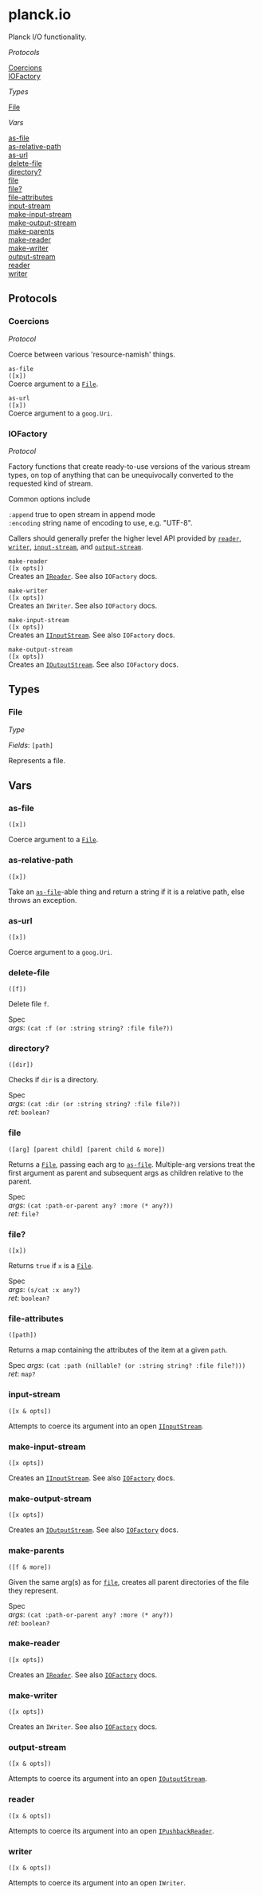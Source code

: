 # planck.io

Planck I/O functionality.

_Protocols_

[Coercions](#Coercions)<br/>
[IOFactory](#IOFactory)<br/>

_Types_

[File](#File)<br/>

_Vars_

[as-file](#as-file)<br/>
[as-relative-path](#as-relative-path)<br/>
[as-url](#as-url)<br/>
[delete-file](#delete-file)<br/>
[directory?](#directory?)<br/>
[file](#file)<br/>
[file?](#file?)<br/>
[file-attributes](#file-attributes)<br/>
[input-stream](#input-stream)<br/>
[make-input-stream](#make-input-stream)<br/>
[make-output-stream](#make-output-stream)<br/>
[make-parents](#make-parents)<br/>
[make-reader](#make-reader)<br/>
[make-writer](#make-writer)<br/>
[output-stream](#output-stream)<br/>
[reader](#reader)<br/>
[writer](#writer)<br/>
   
## Protocols

### <a name="Coercions"></a>Coercions
_Protocol_

  Coerce between various 'resource-namish' things.

  `as-file`<br/>
  `([x])`<br/>
  Coerce argument to a [`File`](#File).

  `as-url`<br/>
  `([x])`<br/>
  Coerce argument to a `goog.Uri`.
  
### <a name="IOFactory"></a>IOFactory
_Protocol_

  Factory functions that create ready-to-use versions of
  the various stream types, on top of anything that can
  be unequivocally converted to the requested kind of stream.

  Common options include

  `:append`   true to open stream in append mode<br/>
  `:encoding`  string name of encoding to use, e.g. "UTF-8".

  Callers should generally prefer the higher level API provided by
  [`reader`](#reader), [`writer`](#writer), [`input-stream`](#input-stream), and [`output-stream`](#output-stream).

  `make-reader`<br/>
  `([x opts])`<br/>
  Creates an [`IReader`](planck-core.html#IReader). See also `IOFactory` docs.

  `make-writer`<br/>
  `([x opts])`<br/>
  Creates an `IWriter`. See also `IOFactory` docs.

  `make-input-stream`<br/>
  `([x opts])`<br/>
  Creates an [`IInputStream`](planck-core.html#IInputStream). See also `IOFactory` docs.

  `make-output-stream`<br/>
  `([x opts])`<br/>
  Creates an [`IOutputStream`](planck-core.html#IOutputStream). See also `IOFactory` docs.

## Types

### <a name="File"></a>File

_Type_

_Fields_: `[path]`

Represents a file.

## Vars

### <a name="as-file"></a>as-file
`([x])`

Coerce argument to a [`File`](#File).

### <a name="as-relative-path"></a>as-relative-path
`([x])`

Take an [`as-file`](#as-file)-able thing and return a string if it is
a relative path, else throws an exception.
  
### <a name="as-url"></a>as-url
`([x])`

Coerce argument to a `goog.Uri`.

### <a name="delete-file"></a>delete-file
`([f])`

Delete file `f`.

Spec<br/>
 _args_: `(cat :f (or :string string? :file file?))`<br/>
 
### <a name=""></a>directory?
`([dir])`

Checks if `dir` is a directory.

Spec<br/>
 _args_: `(cat :dir (or :string string? :file file?))`<br/>
 _ret_: `boolean?`<br/>
 
### <a name="file"></a>file
`([arg] [parent child] [parent child & more])`

Returns a [`File`](#File), passing each arg to [`as-file`](#as-file).  Multiple-arg versions treat the first argument as parent and subsequent 
args as children relative to the parent.

Spec<br/>
 _args_: `(cat :path-or-parent any? :more (* any?))`<br/>
 _ret_: `file?`

### <a name="file?"></a>file?
`([x])`

Returns `true` if `x` is a [`File`](#File).

Spec<br/>
 _args_: `(s/cat :x any?)`<br/>
 _ret_: `boolean?`
  
### <a name="file-attributes"></a>file-attributes
`([path])`

Returns a map containing the attributes of the item at a given `path`.

Spec
 _args_: `(cat :path (nillable? (or :string string? :file file?)))`<br/>
 _ret_: `map?`
 
### <a name="input-stream"></a>input-stream
`([x & opts])`

Attempts to coerce its argument into an open [`IInputStream`](planck-core.html#IInputStream).

### <a name="make-input-stream"></a>make-input-stream
`([x opts])`

Creates an [`IInputStream`](planck-core.html#IInputStream). See also [`IOFactory`](#IOFactory) docs.
  
### <a name="make-output-stream"></a>make-output-stream
`([x opts])`
  
Creates an [`IOutputStream`](planck-core.html#IOutputStream). See also [`IOFactory`](#IOFactory) docs.

### <a name="make-parents"></a>make-parents
`([f & more])`

Given the same arg(s) as for [`file`](#file), creates all parent directories of
the file they represent.

Spec<br/>
 _args_: `(cat :path-or-parent any? :more (* any?))`<br/>
 _ret_: `boolean?`
  
### <a name="make-reader"></a>make-reader
`([x opts])`

Creates an [`IReader`](planck-core.html#IReader). See also [`IOFactory`](#IOFactory) docs.
  
### <a name="make-writer"></a>make-writer
`([x opts])`

Creates an `IWriter`. See also [`IOFactory`](#IOFactory) docs.
  
### <a name="output-stream"></a>output-stream
`([x & opts])`

Attempts to coerce its argument into an open [`IOutputStream`](planck-core.html#IOutputStream).
  
### <a name="reader"></a>reader
`([x & opts])`

Attempts to coerce its argument into an open [`IPushbackReader`](planck-core.html#IPushbackReader).
  
### <a name="writer"></a>writer
`([x & opts])`

Attempts to coerce its argument into an open `IWriter`.
